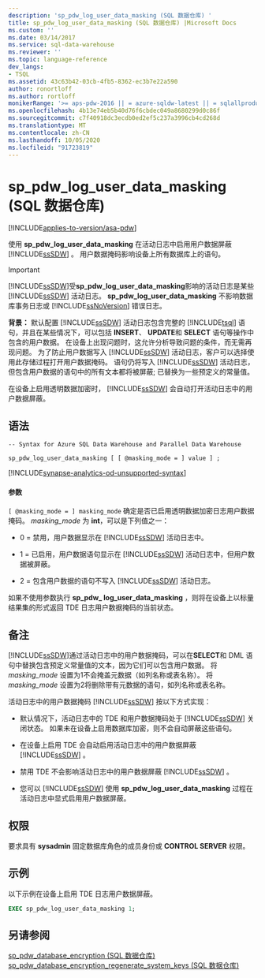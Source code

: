 ```yaml
---
description: 'sp_pdw_log_user_data_masking (SQL 数据仓库) '
title: sp_pdw_log_user_data_masking (SQL 数据仓库) |Microsoft Docs
ms.custom: ''
ms.date: 03/14/2017
ms.service: sql-data-warehouse
ms.reviewer: ''
ms.topic: language-reference
dev_langs:
- TSQL
ms.assetid: 43c63b42-03cb-4fb5-8362-ec3b7e22a590
author: ronortloff
ms.author: rortloff
monikerRange: '>= aps-pdw-2016 || = azure-sqldw-latest || = sqlallproducts-allversions'
ms.openlocfilehash: 4b13e74eb5b40d76f6cbdec049a8680299d0c86f
ms.sourcegitcommit: c7f40918dc3ecdb0ed2ef5c237a3996cb4cd268d
ms.translationtype: MT
ms.contentlocale: zh-CN
ms.lasthandoff: 10/05/2020
ms.locfileid: "91723819"
---
```

# <a name="sp_pdw_log_user_data_masking-sql-data-warehouse"></a>sp_pdw_log_user_data_masking (SQL 数据仓库) 
[!INCLUDE[applies-to-version/asa-pdw](../../includes/applies-to-version/asa-pdw.md)]

  使用 **sp_pdw_log_user_data_masking** 在活动日志中启用用户数据屏蔽 [!INCLUDE[ssSDW](../../includes/sssdw-md.md)] 。 用户数据掩码影响设备上所有数据库上的语句。  
  
> [!IMPORTANT]  
>  [!INCLUDE[ssSDW](../../includes/sssdw-md.md)]受**sp_pdw_log_user_data_masking**影响的活动日志是某些 [!INCLUDE[ssSDW](../../includes/sssdw-md.md)] 活动日志。 **sp_pdw_log_user_data_masking** 不影响数据库事务日志或 [!INCLUDE[ssNoVersion](../../includes/ssnoversion-md.md)] 错误日志。  
  
 **背景：** 默认配置 [!INCLUDE[ssSDW](../../includes/sssdw-md.md)] 活动日志包含完整的 [!INCLUDE[tsql](../../includes/tsql-md.md)] 语句，并且在某些情况下，可以包括 **INSERT**、 **UPDATE**和 **SELECT** 语句等操作中包含的用户数据。 在设备上出现问题时，这允许分析导致问题的条件，而无需再现问题。 为了防止用户数据写入 [!INCLUDE[ssSDW](../../includes/sssdw-md.md)] 活动日志，客户可以选择使用此存储过程打开用户数据掩码。 语句仍将写入 [!INCLUDE[ssSDW](../../includes/sssdw-md.md)] 活动日志，但包含用户数据的语句中的所有文本都将被屏蔽; 已替换为一些预定义的常量值。  
  
 在设备上启用透明数据加密时， [!INCLUDE[ssSDW](../../includes/sssdw-md.md)] 会自动打开活动日志中的用户数据屏蔽。  
  
## <a name="syntax"></a>语法  
  
```syntaxsql  
-- Syntax for Azure SQL Data Warehouse and Parallel Data Warehouse  
  
sp_pdw_log_user_data_masking [ [ @masking_mode = ] value ] ;  
```

[!INCLUDE[synapse-analytics-od-unsupported-syntax](../../includes/synapse-analytics-od-unsupported-syntax.md)]
  
#### <a name="parameters"></a>参数  
`[ @masking_mode = ] masking_mode` 确定是否已启用透明数据加密日志用户数据掩码。 *masking_mode* 为 **int**，可以是下列值之一：  
  
-   0 = 禁用，用户数据显示在 [!INCLUDE[ssSDW](../../includes/sssdw-md.md)] 活动日志中。  
  
-   1 = 已启用，用户数据语句显示在 [!INCLUDE[ssSDW](../../includes/sssdw-md.md)] 活动日志中，但用户数据被屏蔽。  
  
-   2 = 包含用户数据的语句不写入 [!INCLUDE[ssSDW](../../includes/sssdw-md.md)] 活动日志。  
  
 如果不使用参数执行 **sp_pdw_ log_user_data_masking** ，则将在设备上以标量结果集的形式返回 TDE 日志用户数据掩码的当前状态。  
  
## <a name="remarks"></a>备注  
 [!INCLUDE[ssSDW](../../includes/sssdw-md.md)]通过活动日志中的用户数据掩码，可以在**SELECT**和 DML 语句中替换包含预定义常量值的文本，因为它们可以包含用户数据。 将 *masking_mode* 设置为1不会掩盖元数据（如列名称或表名称）。 将 *masking_mode* 设置为2将删除带有元数据的语句，如列名称或表名称。  
  
 活动日志中的用户数据掩码 [!INCLUDE[ssSDW](../../includes/sssdw-md.md)] 按以下方式实现：  
  
-   默认情况下，活动日志中的 TDE 和用户数据掩码处于 [!INCLUDE[ssSDW](../../includes/sssdw-md.md)] 关闭状态。 如果未在设备上启用数据库加密，则不会自动屏蔽这些语句。  
  
-   在设备上启用 TDE 会自动启用活动日志中的用户数据屏蔽 [!INCLUDE[ssSDW](../../includes/sssdw-md.md)] 。  
  
-   禁用 TDE 不会影响活动日志中的用户数据屏蔽 [!INCLUDE[ssSDW](../../includes/sssdw-md.md)] 。  
  
-   您可以 [!INCLUDE[ssSDW](../../includes/sssdw-md.md)] 使用 **sp_pdw_log_user_data_masking** 过程在活动日志中显式启用用户数据屏蔽。  
  
## <a name="permissions"></a>权限  
 要求具有 **sysadmin** 固定数据库角色的成员身份或 **CONTROL SERVER** 权限。  
  
## <a name="example"></a>示例  
 以下示例在设备上启用 TDE 日志用户数据屏蔽。  
  
```sql  
EXEC sp_pdw_log_user_data_masking 1;  
```  
  
## <a name="see-also"></a>另请参阅  
 [sp_pdw_database_encryption &#40;SQL 数据仓库&#41;](../../relational-databases/system-stored-procedures/sp-pdw-database-encryption-sql-data-warehouse.md)   
 [sp_pdw_database_encryption_regenerate_system_keys &#40;SQL 数据仓库&#41;](../../relational-databases/system-stored-procedures/sp-pdw-database-encryption-regenerate-system-keys-sql-data-warehouse.md)  
  
  
